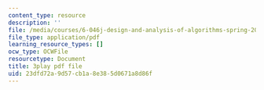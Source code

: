 ```yaml
---
content_type: resource
description: ''
file: /media/courses/6-046j-design-and-analysis-of-algorithms-spring-2015/23dfd72a9d57cb1a8e385d0671a8d86f_KqqOXndnvic.pdf
file_type: application/pdf
learning_resource_types: []
ocw_type: OCWFile
resourcetype: Document
title: 3play pdf file
uid: 23dfd72a-9d57-cb1a-8e38-5d0671a8d86f
---
```

